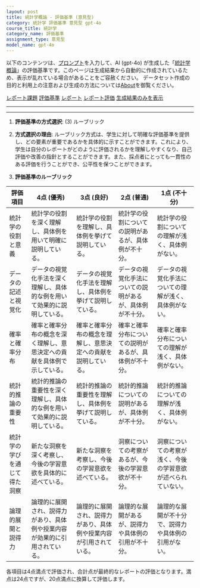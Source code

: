 ```yaml
---
layout: post
title: 統計学概論 - 評価基準 (意見型)
category: 統計学 評価基準 意見型 gpt-4o
course_title: 統計学
category_name: 評価基準
assignment_type: 意見型
model_name: gpt-4o
---
```


以下のコンテンツは、[プロンプト](https://github.com/takedatoshiyuki/synthetic_assignments/tree/main/generated/統計学/gpt-4o/prompt_評価基準-意見型.md)を入力して、AI (gpt-4o) が生成した「[統計学概論](/contents/統計学/)」の評価基準です。このページは生成結果から自動的に作成されているため、表示が乱れている場合があることをご容赦ください。
データセット作成の目的と利用上の注意および生成の方法については[About](/About)を御覧ください。

[レポート課題](../レポート課題-意見型)
[評価基準](../評価基準-意見型)
[レポート](../レポート-意見型)
[レポート評価](../レポート評価-意見型)
[生成結果のみを表示](https://github.com/takedatoshiyuki/synthetic_assignments/tree/main/generated/統計学/gpt-4o/評価基準-意見型.md)
  

***
***
  
1. **評価基準の方式選択**: (3) ルーブリック

2. **方式選択の理由**: ルーブリック方式は、学生に対して明確な評価基準を提供し、どの要素が重要であるかを具体的に示すことができます。これにより、学生は自分のレポートがどのように評価されるかを理解しやすくなり、自己評価や改善の指針とすることができます。また、採点者にとっても一貫性のある評価を行うことができ、公平性を保つことができます。

3. **評価基準のルーブリック**

| 評価項目                     | 4点 (優秀)                                                                 | 3点 (良好)                                                               | 2点 (普通)                                                               | 1点 (不十分)                                                             |
|------------------------------|-----------------------------------------------------------------------------|-------------------------------------------------------------------------|-------------------------------------------------------------------------|-------------------------------------------------------------------------|
| 統計学の役割と意義           | 統計学の役割を深く理解し、具体例を用いて明確に説明している。                 | 統計学の役割を理解し、具体例を挙げて説明している。                       | 統計学の役割についての説明があるが、具体例が不十分。                     | 統計学の役割についての理解が浅く、具体例がない。                         |
| データの記述と視覚化         | データの視覚化手法を深く理解し、具体的な例を用いて効果的に説明している。     | データの視覚化手法を理解し、具体例を挙げて説明している。                 | データの視覚化手法についての説明があるが、具体例が不十分。               | データの視覚化手法についての理解が浅く、具体例がない。                   |
| 確率と確率分布               | 確率と確率分布の概念を深く理解し、意思決定への貢献を具体例で示している。     | 確率と確率分布の概念を理解し、意思決定への貢献を説明している。           | 確率と確率分布についての説明があるが、具体例が不十分。                   | 確率と確率分布についての理解が浅く、具体例がない。                       |
| 統計的推論の重要性           | 統計的推論の重要性を深く理解し、具体的な例を用いて効果的に説明している。     | 統計的推論の重要性を理解し、具体例を挙げて説明している。                 | 統計的推論についての説明があるが、具体例が不十分。                       | 統計的推論についての理解が浅く、具体例がない。                           |
| 統計学の学びを通じて得た洞察 | 新たな洞察を深く考察し、今後の学習意欲を具体的に述べている。                 | 新たな洞察を考察し、今後の学習意欲を述べている。                         | 洞察についての考察があるが、今後の学習意欲が不十分。                     | 洞察についての考察が浅く、今後の学習意欲が述べられていない。             |
| 論理的展開と説得力           | 論理的に展開され、説得力があり、具体例や授業内容が効果的に引用されている。   | 論理的に展開され、説得力があり、具体例や授業内容が引用されている。       | 論理的な展開があるが、説得力や具体例の引用が不十分。                     | 論理的な展開が不十分で、説得力や具体例の引用がない。                     |

各項目は4点満点で評価され、合計点が最終的なレポートの評価となります。満点は24点ですが、20点満点に換算して評価します。
